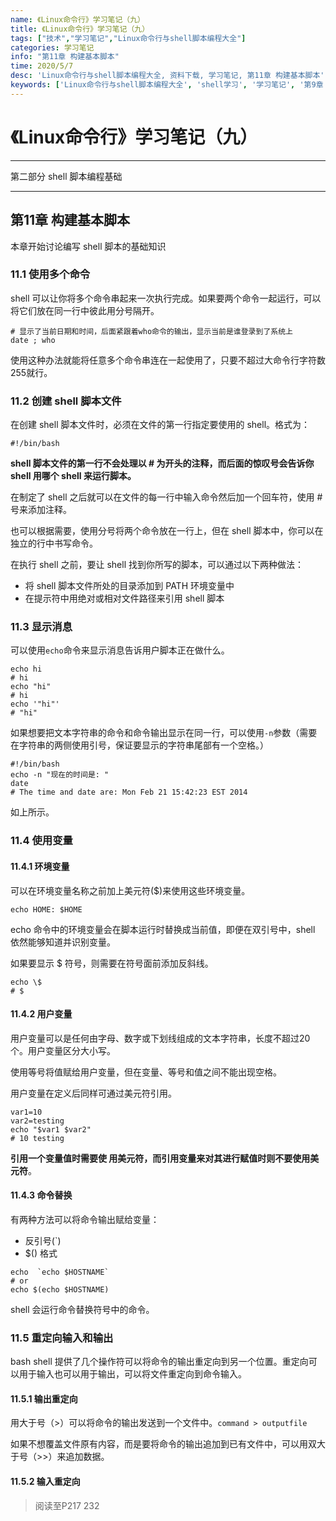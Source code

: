 ```yaml
---
name: 《Linux命令行》学习笔记（九）
title: 《Linux命令行》学习笔记（九）
tags: ["技术","学习笔记","Linux命令行与shell脚本编程大全"]
categories: 学习笔记
info: "第11章 构建基本脚本"
time: 2020/5/7
desc: 'Linux命令行与shell脚本编程大全, 资料下载, 学习笔记, 第11章 构建基本脚本'
keywords: ['Linux命令行与shell脚本编程大全', 'shell学习', '学习笔记', '第9章 安装软件程序', '第11章 构建基本脚本']
---
```


# 《Linux命令行》学习笔记（九）

---

第二部分 shell 脚本编程基础

---

## 第11章 构建基本脚本

本章开始讨论编写 shell 脚本的基础知识

### 11.1 使用多个命令

shell 可以让你将多个命令串起来一次执行完成。如果要两个命令一起运行，可以将它们放在同一行中彼此用分号隔开。

```shell
# 显示了当前日期和时间，后面紧跟着who命令的输出，显示当前是谁登录到了系统上
date ; who
```

使用这种办法就能将任意多个命令串连在一起使用了，只要不超过大命令行字符数255就行。

### 11.2 创建 shell 脚本文件

在创建 shell 脚本文件时，必须在文件的第一行指定要使用的 shell。格式为：

```shell
#!/bin/bash
```

**shell 脚本文件的第一行不会处理以 # 为开头的注释，而后面的惊叹号会告诉你 shell 用哪个 shell 来运行脚本。**

在制定了 shell 之后就可以在文件的每一行中输入命令然后加一个回车符，使用 # 号来添加注释。

也可以根据需要，使用分号将两个命令放在一行上，但在 shell 脚本中，你可以在独立的行中书写命令。

在执行 shell 之前，要让 shell 找到你所写的脚本，可以通过以下两种做法：

- 将 shell 脚本文件所处的目录添加到 PATH 环境变量中
- 在提示符中用绝对或相对文件路径来引用 shell 脚本

### 11.3 显示消息

可以使用`echo`命令来显示消息告诉用户脚本正在做什么。

```shell
echo hi
# hi
echo "hi"
# hi
echo '"hi"'
# "hi"
```

如果想要把文本字符串的命令和命令输出显示在同一行，可以使用`-n`参数（需要在字符串的两侧使用引号，保证要显示的字符串尾部有一个空格。）

```shell
#!/bin/bash
echo -n "现在的时间是: "
date
# The time and date are: Mon Feb 21 15:42:23 EST 2014 
```

如上所示。

### 11.4 使用变量

#### 11.4.1 环境变量

可以在环境变量名称之前加上美元符($)来使用这些环境变量。

```shell
echo HOME: $HOME
```

echo 命令中的环境变量会在脚本运行时替换成当前值，即便在双引号中，shell 依然能够知道并识别变量。

如果要显示 $ 符号，则需要在符号面前添加反斜线。

```shell
echo \$
# $
```

#### 11.4.2 用户变量

用户变量可以是任何由字母、数字或下划线组成的文本字符串，长度不超过20个。用户变量区分大小写。

使用等号将值赋给用户变量，但在变量、等号和值之间不能出现空格。

用户变量在定义后同样可通过美元符引用。

```shell
var1=10
var2=testing
echo "$var1 $var2"
# 10 testing
```

**引用一个变量值时需要使 用美元符，而引用变量来对其进行赋值时则不要使用美元符**。

#### 11.4.3 命令替换

有两种方法可以将命令输出赋给变量：

- 反引号(`)
- $() 格式

```shell
echo  `echo $HOSTNAME`
# or
echo $(echo $HOSTNAME)
```

shell 会运行命令替换符号中的命令。

### 11.5 重定向输入和输出

bash shell 提供了几个操作符可以将命令的输出重定向到另一个位置。重定向可以用于输入也可以用于输出，可以将文件重定向到命令输入。

#### 11.5.1 输出重定向

用大于号（>）可以将命令的输出发送到一个文件中。`command > outputfile`

如果不想覆盖文件原有内容，而是要将命令的输出追加到已有文件中，可以用双大于号（>>）来追加数据。

#### 11.5.2 输入重定向







> 阅读至P217 232